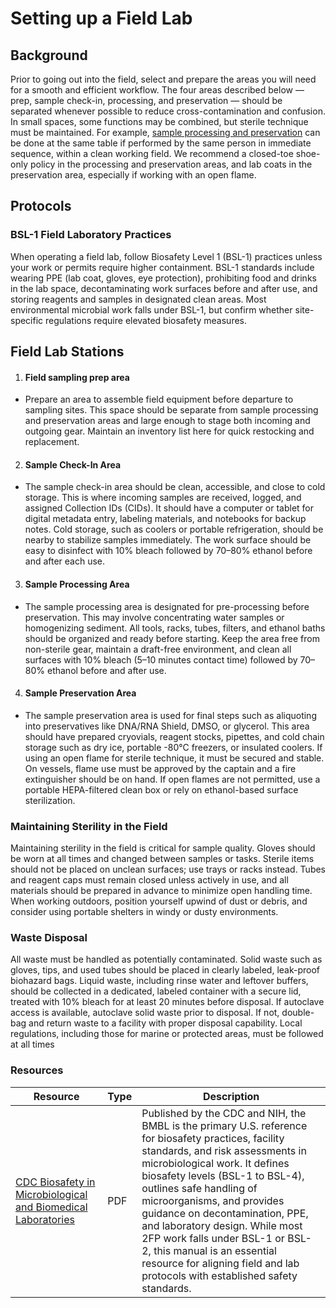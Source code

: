 # Setting up a Field Lab

## Background
Prior to going out into the field, select and prepare the areas you will need for a smooth and efficient workflow. The four areas described below — prep, sample check-in, processing, and preservation — should be separated whenever possible to reduce cross-contamination and confusion. In small spaces, some functions may be combined, but sterile technique must be maintained. For example, [sample processing and preservation](08-sample-processing-and-preservation.md) can be done at the same table if performed by the same person in immediate sequence, within a clean working field. We recommend a closed-toe shoe-only policy in the processing and preservation areas, and lab coats in the preservation area, especially if working with an open flame.

## Protocols

### BSL-1 Field Laboratory Practices
When operating a field lab, follow Biosafety Level 1 (BSL-1) practices unless your work or permits require higher containment. BSL-1 standards include wearing PPE (lab coat, gloves, eye protection), prohibiting food and drinks in the lab space, decontaminating work surfaces before and after use, and storing reagents and samples in designated clean areas. Most environmental microbial work falls under BSL-1, but confirm whether site-specific regulations require elevated biosafety measures.

## Field Lab Stations

1. #### Field sampling prep area
- Prepare an area to assemble field equipment before departure to sampling sites. This space should be separate from sample processing and   preservation areas and large enough to stage both incoming and outgoing gear. Maintain an inventory list here for quick restocking and replacement.

2. #### Sample Check-In Area
- The sample check-in area should be clean, accessible, and close to cold storage. This is where incoming samples are received, logged, and assigned Collection IDs (CIDs). It should have a computer or tablet for digital metadata entry, labeling materials, and notebooks for backup notes. Cold storage, such as coolers or portable refrigeration, should be nearby to stabilize samples immediately. The work surface should be easy to disinfect with 10% bleach followed by 70–80% ethanol before and after each use.

3. #### Sample Processing Area
- The sample processing area is designated for pre-processing before preservation. This may involve concentrating water samples or homogenizing sediment. All tools, racks, tubes, filters, and ethanol baths should be organized and ready before starting. Keep the area free from non-sterile gear, maintain a draft-free environment, and clean all surfaces with 10% bleach (5–10 minutes contact time) followed by 70–80% ethanol before and after use.

4. #### Sample Preservation Area
- The sample preservation area is used for final steps such as aliquoting into preservatives like DNA/RNA Shield, DMSO, or glycerol. This area should have prepared cryovials, reagent stocks, pipettes, and cold chain storage such as dry ice, portable -80°C freezers, or insulated coolers. If using an open flame for sterile technique, it must be secured and stable. On vessels, flame use must be approved by the captain and a fire extinguisher should be on hand. If open flames are not permitted, use a portable HEPA-filtered clean box or rely on ethanol-based surface sterilization.

### Maintaining Sterility in the Field
Maintaining sterility in the field is critical for sample quality. Gloves should be worn at all times and changed between samples or tasks. Sterile items should not be placed on unclean surfaces; use trays or racks instead. Tubes and reagent caps must remain closed unless actively in use, and all materials should be prepared in advance to minimize open handling time. When working outdoors, position yourself upwind of dust or debris, and consider using portable shelters in windy or dusty environments.

### Waste Disposal
All waste must be handled as potentially contaminated. Solid waste such as gloves, tips, and used tubes should be placed in clearly labeled, leak-proof biohazard bags. Liquid waste, including rinse water and leftover buffers, should be collected in a dedicated, labeled container with a secure lid, treated with 10% bleach for at least 20 minutes before disposal. If autoclave access is available, autoclave solid waste prior to disposal. If not, double-bag and return waste to a facility with proper disposal capability. Local regulations, including those for marine or protected areas, must be followed at all times

### Resources

| Resource | Type | Description |
| - | - | - |
| [CDC Biosafety in Microbiological and Biomedical Laboratories](https://www.cdc.gov/labs/pdf/SF__19_308133-A_BMBL6_00-BOOK-WEB-final-3.pdf) | PDF | Published by the CDC and NIH, the BMBL is the primary U.S. reference for biosafety practices, facility standards, and risk assessments in microbiological work. It defines biosafety levels (BSL-1 to BSL-4), outlines safe handling of microorganisms, and provides guidance on decontamination, PPE, and laboratory design. While most 2FP work falls under BSL-1 or BSL-2, this manual is an essential resource for aligning field and lab protocols with established safety standards. |
